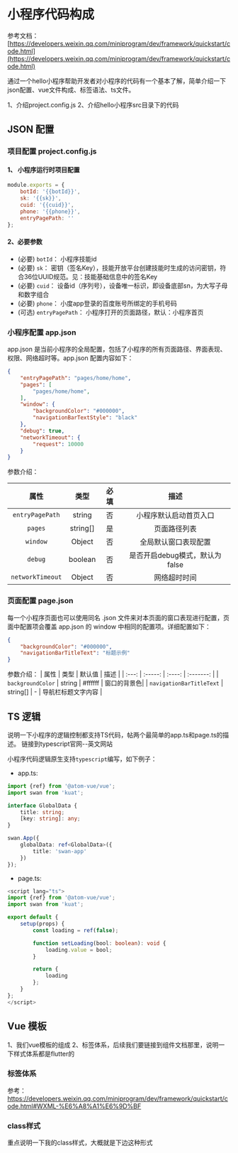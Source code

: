 # 小程序代码构成

参考文档：[https://developers.weixin.qq.com/miniprogram/dev/framework/quickstart/code.html](https://developers.weixin.qq.com/miniprogram/dev/framework/quickstart/code.html)

通过一个hello小程序帮助开发者对小程序的代码有一个基本了解，简单介绍一下json配置、vue文件构成、标签语法、ts文件。

1、介绍project.config.js
2、介绍hello小程序src目录下的代码

## JSON 配置

### 项目配置 project.config.js

#### 1、 小程序运行时项目配置

```js
module.exports = {
    botId: '{{botId}}',
    sk: '{{sk}}',
    cuid: '{{cuid}}',
    phone: '{{phone}}',
    entryPagePath: ''
};
```

#### 2、必要参数

* (必要) `botId`： 小程序技能id
* (必要) `sk`： 密钥（签名Key），技能开放平台创建技能时生成的访问密钥，符合36位UUID规范。见：技能基础信息中的签名Key
* (必要) `cuid`： 设备id（序列号），设备唯一标识，即设备底部sn，为大写子母和数字组合
* (必要) `phone`： 小度app登录的百度账号所绑定的手机号码
* (可选) `entryPagePath`： 小程序打开的页面路径，默认：小程序首页

### 小程序配置 app.json

app.json 是当前小程序的全局配置，包括了小程序的所有页面路径、界面表现、权限、网络超时等。app.json 配置内容如下：

```json
{
    "entryPagePath": "pages/home/home",
    "pages": [
        "pages/home/home",
    ],
    "window": {
        "backgroundColor": "#000000",
        "navigationBarTextStyle": "black"
    },
    "debug": true,
    "networkTimeout": {
        "request": 10000
    }
}
```

参数介绍：

| 属性 | 类型 | 必填 | 描述 |
| :---: | :-----: | :----: | :--------------------: |
| `entryPagePath` | string | 否 | 小程序默认启动首页入口|
| `pages` | string[] | 是 | 页面路径列表|
| `window` | Object | 否 | 全局默认窗口表现配置|
| `debug` | boolean | 否 | 是否开启debug模式，默认为false|
| `networkTimeout` | Object | 否 | 网络超时时间|


### 页面配置 page.json

每一个小程序页面也可以使用同名 .json 文件来对本页面的窗口表现进行配置，页面中配置项会覆盖 app.json 的 window 中相同的配置项。详细配置如下：

```json
{
    "backgroundColor": "#000000",
    "navigationBarTitleText": "标题示例"
}
```

参数介绍：
| 属性 | 类型 | 默认值 | 描述 |
| :---: | :-----: | :----: | :-------: |
| `backgroundColor` | string | #ffffff | 窗口的背景色|
| `navigationBarTitleText` | string[] | - | 导航栏标题文字内容 |

## TS 逻辑

说明一下小程序的逻辑控制都支持TS代码，帖两个最简单的app.ts和page.ts的描述。
链接到typescript官网--英文网站

小程序代码逻辑原生支持`typescript`编写，如下例子：

* app.ts:

```ts
import {ref} from '@atom-vue/vue';
import swan from 'kuat';

interface GlobalData {
    title: string;
    [key: string]: any;
}

swan.App({
    globalData: ref<GlobalData>({
        title: 'swan-app'
    })
});
```

* page.ts:

```ts
<script lang="ts">
import {ref} from '@atom-vue/vue';
import swan from 'kuat';

export default {
    setup(props) {
        const loading = ref(false);

        function setLoading(bool: boolean): void {
            loading.value = bool;
        }

        return {
            loading
        };
    }
};
</script>
```

## Vue 模板

1、我们vue模板的组成
2、标签体系，后续我们要链接到组件文档那里，说明一下样式体系都是flutter的


### 标签体系

参考：https://developers.weixin.qq.com/miniprogram/dev/framework/quickstart/code.html#WXML-%E6%A8%A1%E6%9D%BF

### class样式

重点说明一下我的class样式，大概就是下边这种形式
<script data-is-style>
atom.reusableStylesManager.add([
    [
        'page-container',
        ContainerStyles.c({
            color: Color.fromRGBO(255, 255, 255, 1)
        })
    ]
]);
</script>
